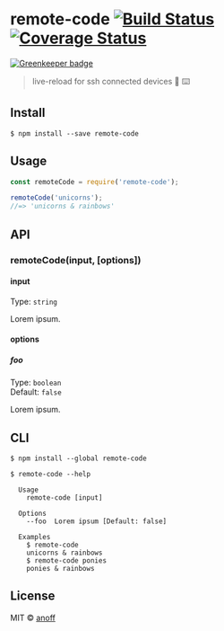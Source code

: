 # remote-code [![Build Status](https://travis-ci.org/anoff/remote-code.svg?branch=master)](https://travis-ci.org/anoff/remote-code) [![Coverage Status](https://coveralls.io/repos/github/anoff/remote-code/badge.svg?branch=master)](https://coveralls.io/github/anoff/remote-code?branch=master)

[![Greenkeeper badge](https://badges.greenkeeper.io/anoff/remote-code.svg)](https://greenkeeper.io/)

> live-reload for ssh connected devices 🐪 ⌨️️️️️


## Install

```
$ npm install --save remote-code
```


## Usage

```js
const remoteCode = require('remote-code');

remoteCode('unicorns');
//=> 'unicorns & rainbows'
```


## API

### remoteCode(input, [options])

#### input

Type: `string`

Lorem ipsum.

#### options

##### foo

Type: `boolean`<br>
Default: `false`

Lorem ipsum.


## CLI

```
$ npm install --global remote-code
```

```
$ remote-code --help

  Usage
    remote-code [input]

  Options
    --foo  Lorem ipsum [Default: false]

  Examples
    $ remote-code
    unicorns & rainbows
    $ remote-code ponies
    ponies & rainbows
```


## License

MIT © [anoff](http://anoff.io)
